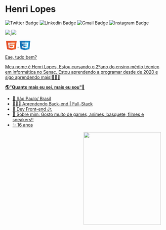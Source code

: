 # Henri Lopes 

![Twitter Badge](https://img.shields.io/badge/-@HHenrilop-6633cc?style=flat-square&labelColor=6633cc&logo=twitter&logoColor=white&link=https://twitter.com/HHenrilop)
![Linkedin Badge](https://img.shields.io/badge/-Henri%20Lopes-6633cc?style=flat-square&logo=Linkedin&logoColor=white&link=https:https//www.linkedin.com/in/henri-lopes-b54b6720a/)
![Gmail Badge](https://img.shields.io/badge/-Gmail-6633cc?style=flat-square&logo=Gmail&logoColor=white&link=mailto:henrilopes016@gmail.com)
![Instagram Badge](https://img.shields.io/badge/-@only_henri0-6633cc?style=flat-square&labelColor=6633cc&logo=instagram&logoColor=white&link=https://www.instagram.com/only_henri0/)

<div>
  <a href="https://github.com/henrizin">
  <img height="180em" src="https://github-readme-stats.vercel.app/api?username=henrizin&show_icons=true&theme=dracula&include_all_commits=true&count_private=true"/>
  <img height="180em" src="https://github-readme-stats.vercel.app/api/top-langs/?username=henrizin=compact&langs_count=7&theme=dracula"/>
</div>
<div style="display: inline_block"><br>
  <img align="center" alt="Rafa-HTML" height="30" width="40" src="https://raw.githubusercontent.com/devicons/devicon/master/icons/html5/html5-original.svg">
  <img align="center" alt="Rafa-CSS" height="30" width="40" src="https://raw.githubusercontent.com/devicons/devicon/master/icons/css3/css3-original.svg">
</div>

  Eae, tudo bem? 

Meu nome é Henri Lopes, Estou cursando o 2ºano do ensino médio técnico em informática no Senac, Estou aprendendo a programar desde de 2020 e sigo aprendendo mais!👨🏻‍💻 

**🌎"Quanto mais eu sei, mais eu sou"🧠**

 - 📍   São Paulo/ Brasil
 - 👨🏻‍💻  Aprendendo Back-end | Full-Stack
 - 🧠   Dev Front-end Jr.
 - 💬  Sobre mim: Gosto muito de games, animes, basquete, filmes e sneakers!! 
 - ✨ 16 anos
 <img src=https://media.giphy.com/media/26ybvOkkmathUXss0/giphy.gif align="right" height="300" width="250">
  
